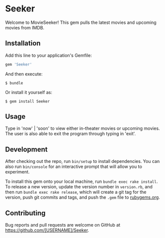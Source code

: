 # Seeker

Welcome to MovieSeeker! This gem pulls the latest movies and upcoming movies from IMDB. 

## Installation

Add this line to your application's Gemfile:

```ruby
gem 'Seeker'
```

And then execute:

    $ bundle

Or install it yourself as:

    $ gem install Seeker

## Usage

Type in 'now' | 'soon' to view either in-theater movies or upcoming movies. The user is also able to exit the program through typing in 'exit'.

## Development

After checking out the repo, run `bin/setup` to install dependencies. You can also run `bin/console` for an interactive prompt that will allow you to experiment.

To install this gem onto your local machine, run `bundle exec rake install`. To release a new version, update the version number in `version.rb`, and then run `bundle exec rake release`, which will create a git tag for the version, push git commits and tags, and push the `.gem` file to [rubygems.org](https://rubygems.org).

## Contributing

Bug reports and pull requests are welcome on GitHub at https://github.com/[USERNAME]/Seeker.


